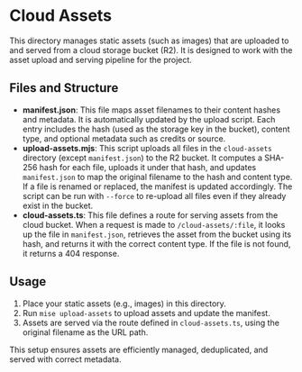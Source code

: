 # Cloud Assets

This directory manages static assets (such as images) that are uploaded to and served from a cloud storage bucket (R2). It is designed to work with the asset upload and serving pipeline for the project.

## Files and Structure

- **manifest.json**: This file maps asset filenames to their content hashes and metadata. It is automatically updated by the upload script. Each entry includes the hash (used as the storage key in the bucket), content type, and optional metadata such as credits or source.
- **upload-assets.mjs**: This script uploads all files in the `cloud-assets` directory (except `manifest.json`) to the R2 bucket. It computes a SHA-256 hash for each file, uploads it under that hash, and updates `manifest.json` to map the original filename to the hash and content type. If a file is renamed or replaced, the manifest is updated accordingly. The script can be run with `--force` to re-upload all files even if they already exist in the bucket.
- **cloud-assets.ts**: This file defines a route for serving assets from the cloud bucket. When a request is made to `/cloud-assets/:file`, it looks up the file in `manifest.json`, retrieves the asset from the bucket using its hash, and returns it with the correct content type. If the file is not found, it returns a 404 response.

## Usage

1. Place your static assets (e.g., images) in this directory.
2. Run `mise upload-assets` to upload assets and update the manifest.
3. Assets are served via the route defined in `cloud-assets.ts`, using the original filename as the URL path.

This setup ensures assets are efficiently managed, deduplicated, and served with correct metadata.

